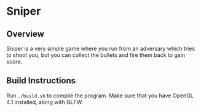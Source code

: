 # Sniper

## Overview

Sniper is a very simple game where you run from an adversary which tries to
shoot you, but you can collect the bullets and fire them back to gain score.

## Build Instructions

Run `./build.sh` to compile the program. Make sure that you have OpenGL 4.1
installed, along with GLFW.
